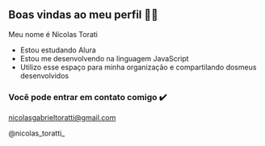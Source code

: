 ## Boas vindas ao meu perfil 👋💙

Meu nome é Nícolas Torati

- Estou estudando Alura
- Estou me desenvolvendo na linguagem JavaScript
- Utilizo esse espaço para minha organização e compartilando dosmeus desenvolvidos

### Você pode entrar em contato comigo ✔️

nicolasgabrieltoratti@gmail.com

@nicolas_toratti_
